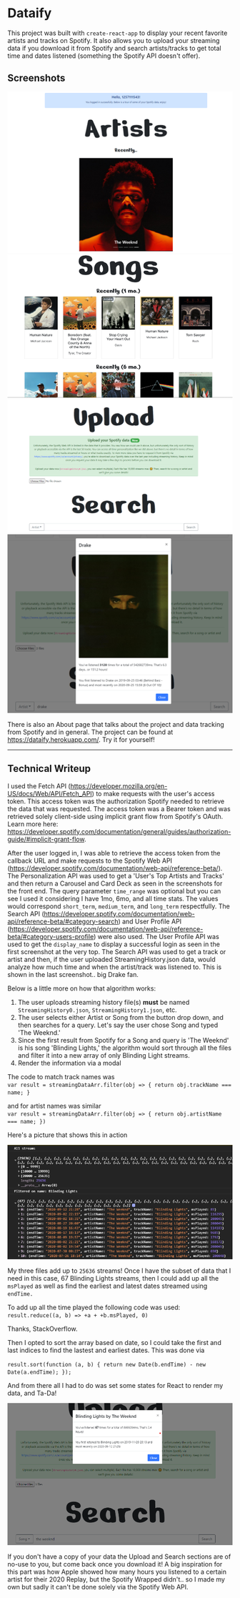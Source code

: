 # Dataify

This project was built with `create-react-app` to display your recent favorite artists and tracks on Spotify. It also allows you to upload your streaming data if you download it from Spotify and search artists/tracks to get total time and dates listened (something the Spotify API doesn't offer).

## Screenshots

![](imgs/img1.png)
![](imgs/img2.png)
![](imgs/img3.png)
![](imgs/img4.png)

There is also an About page that talks about the project and data tracking from Spotify and in general. The project can be found at https://dataify.herokuapp.com/. Try it for yourself!  

---
## Technical Writeup  

I used the Fetch API (https://developer.mozilla.org/en-US/docs/Web/API/Fetch_API) to make requests with the user's access token. This access token was the authorization Spotify needed to retrieve the data that was requested. The access token was a Bearer token and was retrieved solely client-side using implicit grant flow from Spotify's OAuth. Learn more here: https://developer.spotify.com/documentation/general/guides/authorization-guide/#implicit-grant-flow.  

After the user logged in, I was able to retrieve the access token from the callback URL and make requests to the Spotify Web API (https://developer.spotify.com/documentation/web-api/reference-beta/). The Personalization API was used to get a 'User's Top Artists and Tracks' and then return a Carousel and Card Deck as seen in the screenshots for the front end. The query parameter `time_range` was optional but you can see I used it considering I have 1mo, 6mo, and all time stats. The values would correspond `short_term`, `medium_term`, and `long_term` respectfully. The Search API (https://developer.spotify.com/documentation/web-api/reference-beta/#category-search) and User Profile API (https://developer.spotify.com/documentation/web-api/reference-beta/#category-users-profile) were also used. The User Profile API was used to get the `display_name` to display a successful login as seen in the first screenshot at the very top. The Search API was used to get a track or artist and then, if the user uploaded StreamingHistory.json data, would analyze how much time and when the artist/track was listened to. This is shown in the last screenshot.. big Drake fan.  

Below is a little more on how that algorithm works:  
1) The user uploads streaming history file(s) **must** be named `StreamingHistory0.json`, `StreamingHistory1.json`, etc. 
2) The user selects either Artist or Song from the button drop down, and then searches for a query. Let's say the user chose Song and typed 'The Weeknd.'
3) Since the first result from Spotify for a Song and query is 'The Weeknd' is his song 'Blinding Lights,' the algorithm would sort through all the files and filter it into a new array of only Blinding Light streams.  
4) Render the information via a modal

The code to match track names was   
`
            var result = streamingDataArr.filter(obj => {
                return obj.trackName === name;
            }
`

and for artist names was similar  
`
  var result = streamingDataArr.filter(obj => {
                return obj.artistName === name;
            })
            `  
  
  Here's a picture that shows this in action  


  ![](imgs/img5.png)

My three files add up to `25636` streams! Once I have the subset of data that I need in this case, 67 Blinding Lights streams, then I could add up all the `msPlayed` as well as find the earliest and latest dates streamed using `endTime.`

To add up all the time played the following code was used:  
`result.reduce((a, b) => +a + +b.msPlayed, 0)`

Thanks, StackOverflow.

Then I opted to sort the array based on date, so I could take the first and last indices to find the lastest and earliest dates. This was done via  

` result.sort(function (a, b) {
            return new Date(b.endTime) - new Date(a.endTime);
        });
        `

And from there all I had to do was set some states for React to render my data, and Ta-Da!

![](imgs/img6.png)

If you don't have a copy of your data the Upload and Search sections are of no-use to you, but come back once you download it! A big inspiration for this part was how Apple showed how many hours you listened to a certain artist for their 2020 Replay, but the Spotify Wrapped didn't.. so I made my own but sadly it can't be done solely via the Spotify Web API.
